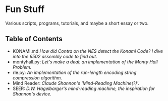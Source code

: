 # Fun Stuff
Various scripts, programs, tutorials, and maybe a short essay or two.

## Table of Contents

- KONAMI.md _How did Contra on the NES detect the Konami Code? I dive into the 6502 assembly code to find out._
- montyhall.py: _Let's make a deal: an implementation of the Monty Hall Problem._
- rle.py: _An implementation of the run-length encoding string compression algorithm._
- Mind Reader: _Claude Shannon's 'Mind-Reading Machine(?)'._
- SEER: _D.W. Hagelbarger's mind-reading machine, the inspiration for Shannon's device._
